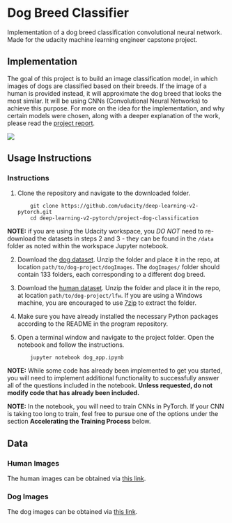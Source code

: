 # Dog Breed Classifier
Implementation of a dog breed classification convolutional neural network. Made for the udacity machine learning engineer capstone project.

## Implementation
The goal of this project is to build an image classification model, in which images of dogs are classified based on their breeds. If the image of a human is provided instead, it will approximate the dog breed that looks the most similar. It will be using CNNs (Convolutional Neural Networks) to achieve this purpose. For more on the idea for the implementation, and why certain models were chosen, along with a deeper explanation of the work, please read the [project report](https://github.com/davidjentjens/dog-breed-classifier/blob/main/report.pdf).

<img src="https://i.imgur.com/1WoGq8e.png"/>

## Usage Instructions
### Instructions

1. Clone the repository and navigate to the downloaded folder.
	
	```	
		git clone https://github.com/udacity/deep-learning-v2-pytorch.git
		cd deep-learning-v2-pytorch/project-dog-classification
	```
    
__NOTE:__ if you are using the Udacity workspace, you *DO NOT* need to re-download the datasets in steps 2 and 3 - they can be found in the `/data` folder as noted within the workspace Jupyter notebook.

2. Download the [dog dataset](https://s3-us-west-1.amazonaws.com/udacity-aind/dog-project/dogImages.zip).  Unzip the folder and place it in the repo, at location `path/to/dog-project/dogImages`.  The `dogImages/` folder should contain 133 folders, each corresponding to a different dog breed.
3. Download the [human dataset](http://vis-www.cs.umass.edu/lfw/lfw.tgz).  Unzip the folder and place it in the repo, at location `path/to/dog-project/lfw`.  If you are using a Windows machine, you are encouraged to use [7zip](http://www.7-zip.org/) to extract the folder. 
4. Make sure you have already installed the necessary Python packages according to the README in the program repository.
5. Open a terminal window and navigate to the project folder. Open the notebook and follow the instructions.
	
	```
		jupyter notebook dog_app.ipynb
	```

__NOTE:__ While some code has already been implemented to get you started, you will need to implement additional functionality to successfully answer all of the questions included in the notebook. __Unless requested, do not modify code that has already been included.__

__NOTE:__ In the notebook, you will need to train CNNs in PyTorch.  If your CNN is taking too long to train, feel free to pursue one of the options under the section __Accelerating the Training Process__ below.

## Data

### Human Images
The human images can be obtained via [this link](https://s3-us-west-1.amazonaws.com/udacity-aind/dog-project/dogImages.zip).

### Dog Images
The dog images can be obtained via [this link](http://vis-www.cs.umass.edu/lfw/lfw.tgz).
